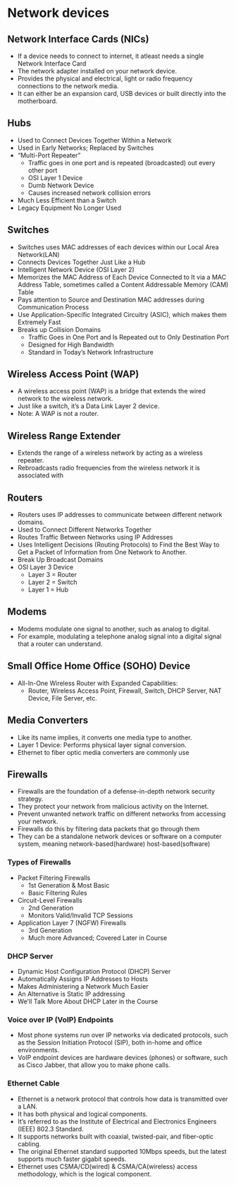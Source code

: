 # Network devices

## Network Interface Cards (NICs)
- If a device needs to connect to internet, it atleast needs a single Network Interface Card
- The network adapter installed on your network device.
- Provides the physical and electrical, light or radio frequency connections to the network media.
- It can either be an expansion card, USB devices or built directly into the motherboard.

## Hubs 
- Used to Connect Devices Together Within a Network
- Used in Early Networks; Replaced by Switches
- “Multi-Port Repeater”
    - Traffic goes in one port and is repeated (broadcasted) out every other port
    - OSI Layer 1 Device
    - Dumb Network Device
    - Causes increased network collision errors
- Much Less Efficient than a Switch
- Legacy Equipment No Longer Used

## Switches
- Switches uses MAC addresses of each devices within our Local Area Network(LAN)
- Connects Devices Together Just Like a Hub
- Intelligent Network Device (OSI Layer 2)
- Memorizes the MAC Address of Each Device Connected to It via a MAC Address Table, sometimes called a Content Addressable Memory (CAM) Table
- Pays attention to Source and Destination MAC addresses during Communication Process
- Use Application-Specific Integrated Circuitry (ASIC), which makes them Extremely Fast
- Breaks up Collision Domains
    - Traffic Goes in One Port and Is Repeated out to Only Destination Port
    - Designed for High Bandwidth
    - Standard in Today’s Network Infrastructure

## Wireless Access Point (WAP)
- A wireless access point (WAP) is a bridge that extends the wired network to the wireless network.
- Just like a switch, it’s a Data Link Layer 2 device.
- Note: A WAP is not a router.

## Wireless Range Extender
- Extends the range of a wireless network by acting as a wireless repeater.
- Rebroadcasts radio frequencies from the wireless network it is associated with

## Routers
- Routers uses IP addresses to communicate between different network domains.
- Used to Connect Different Networks Together
- Routes Traffic Between Networks using IP Addresses
- Uses Intelligent Decisions (Routing Protocols) to Find the Best Way to Get a Packet of Information from One Network to Another.
- Break Up Broadcast Domains
- OSI Layer 3 Device
    - Layer 3 = Router 
    - Layer 2 = Switch 
    - Layer 1 = Hub

## Modems
- Modems modulate one signal to another, such as analog to digital.
- For example, modulating a telephone analog signal into a digital signal that a router can understand.    

## Small Office Home Office (SOHO) Device
- All-In-One Wireless Router with Expanded Capabilities:
    - Router, Wireless Access Point, Firewall, Switch, DHCP Server, NAT Device, File Server, etc.

## Media Converters
- Like its name implies, it converts one media type to another.
- Layer 1 Device: Performs physical layer signal conversion.
- Ethernet to fiber optic media converters are commonly use

## Firewalls
- Firewalls are the foundation of a defense-in-depth network security strategy.
- They protect your network from malicious activity on the Internet.
- Prevent unwanted network traffic on different networks from accessing your network.
- Firewalls do this by filtering data packets that go through them
- They can be a standalone network devices or software on a computer system, meaning network-based(hardware) host-based(software)

### Types of Firewalls

- Packet Filtering Firewalls
    - 1st Generation & Most Basic
    - Basic Filtering Rules
- Circuit-Level Firewalls
    - 2nd Generation
    - Monitors Valid/Invalid TCP Sessions
- Application Layer 7 (NGFW) Firewalls
    - 3rd Generation
    - Much more Advanced; Covered Later in Course

### DHCP Server
- Dynamic Host Configuration Protocol (DHCP) Server
- Automatically Assigns IP Addresses to Hosts
- Makes Administering a Network Much Easier
- An Alternative is Static IP addressing
- We'll Talk More About DHCP Later in the Course    

### Voice over IP (VoIP) Endpoints
- Most phone systems run over IP networks via dedicated protocols, such as the Session Initiation Protocol (SIP), both in-home and office environments.
- VoIP endpoint devices are hardware devices (phones) or software, such as Cisco Jabber, that allow you to make phone calls.

### Ethernet Cable
- Ethernet is a network protocol that controls how data is transmitted over a LAN.
- It has both physical and logical components.
- It’s referred to as the Institute of Electrical and Electronics Engineers (IEEE) 802.3 Standard.
- It supports networks built with coaxial, twisted-pair, and fiber-optic cabling.
- The original Ethernet standard supported 10Mbps speeds, but the latest supports much faster gigabit speeds.
- Ethernet uses CSMA/CD(wired) & CSMA/CA(wireless) access methodology, which is the logical component.